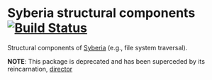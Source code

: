 Syberia structural components [![Build Status](https://travis-ci.org/robertzk/syberiaStructure.svg?branch=master)](https://travis-ci.org/robertzk/syberiaStructure.svg?branch=master)
================

Structural components of [Syberia](https://github.com/robertzk/syberiaStructure.git) (e.g., file system traversal).

**NOTE**: This package is deprecated and has been superceded by its reincarnation, [director](https://github.com/robertzk/director.git)
